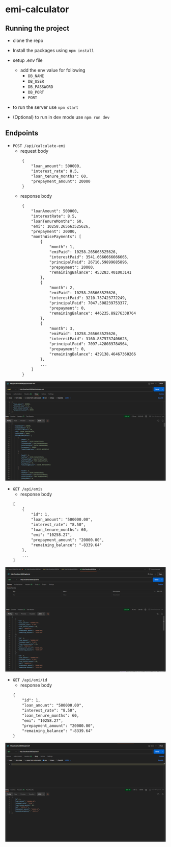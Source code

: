 # emi-calculator

## Running the project
- clone the repo
- Install the packages using `npm install`
- setup .env file 
    - add the env value for following 
        - `DB_NAME`
        - `DB_USER `
        - `DB_PASSWORD`
        - `DB_PORT`
        - `PORT`

- to run the server use `npm start`
- (Optional) to run in dev mode use `npm run dev`

## Endpoints
- `POST /api/calculate-emi`
    - request body
    ```
        {
            "loan_amount": 500000,
            "interest_rate": 8.5,
            "loan_tenure_months": 60,
            "prepayment_amount": 20000
        }
    ```
    - response body
    ```
        {
            "loanAmount": 500000,
            "interestRate": 8.5,
            "loanTenureMonths": 60,
            "emi": 10258.265663525626,
            "prepayment": 20000,
            "monthWisePayments": [
                {
                    "month": 1,
                    "emiPaid": 10258.265663525626,
                    "interestPaid": 3541.6666666666665,
                    "principalPaid": 26716.59899685896,
                    "prepayment": 20000,
                    "remainingBalance": 453283.401003141
                },
                {
                    "month": 2,
                    "emiPaid": 10258.265663525626,
                    "interestPaid": 3210.757423772249,
                    "principalPaid": 7047.508239753377,
                    "prepayment": 0,
                    "remainingBalance": 446235.89276338764
                },
                {
                    "month": 3,
                    "emiPaid": 10258.265663525626,
                    "interestPaid": 3160.8375737406623,
                    "principalPaid": 7097.428089784964,
                    "prepayment": 0,
                    "remainingBalance": 439138.46467360266
                },
                ...
            ]
        }
    ```
![plot](./api-calc-emi.png)

- `GET /api/emis`
    - response body
    ```
    [
        {
            "id": 1,
            "loan_amount": "500000.00",
            "interest_rate": "8.50",
            "loan_tenure_months": 60,
            "emi": "10258.27",
            "prepayment_amount": "20000.00",
            "remaining_balance": "-8339.64"
        },
        ...
    ]
    ```
![plot](./api-emis.png)
- `GET /api/emi/id`
    - response body
    ```
    {
        "id": 1,
        "loan_amount": "500000.00",
        "interest_rate": "8.50",
        "loan_tenure_months": 60,
        "emi": "10258.27",
        "prepayment_amount": "20000.00",
        "remaining_balance": "-8339.64"
    }
    ```
![plot](./api-id.png)